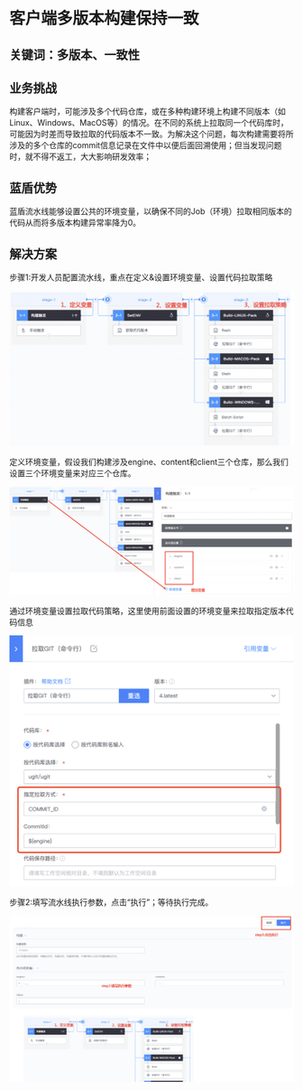 # 客户端多版本构建保持一致

## 关键词：多版本、一致性 <a href="#zhun-bei-shi-xiang" id="zhun-bei-shi-xiang"></a>

## 业务挑战 <a href="#zhun-bei-shi-xiang" id="zhun-bei-shi-xiang"></a>

构建客户端时，可能涉及多个代码仓库，或在多种构建环境上构建不同版本（如Linux、Windows、MacOS等）的情况。在不同的系统上拉取同一个代码库时，可能因为时差而导致拉取的代码版本不一致。为解决这个问题，每次构建需要将所涉及的多个仓库的commit信息记录在文件中以便后面回溯使用；但当发现问题时，就不得不返工，大大影响研发效率；

## 蓝盾优势 <a href="#zhun-bei-shi-xiang" id="zhun-bei-shi-xiang"></a>

蓝盾流水线能够设置公共的环境变量，以确保不同的Job（环境）拉取相同版本的代码从而将多版本构建异常率降为0。

## 解决方案 <a href="#zhun-bei-shi-xiang" id="zhun-bei-shi-xiang"></a>

步骤1:开发人员配置流水线，重点在定义&设置环境变量、设置代码拉取策略

![图1](../../.gitbook/assets/scene-client-multi-Consistent-a.png)

定义环境变量，假设我们构建涉及engine、content和client三个仓库，那么我们设置三个环境变量来对应三个仓库。

![图1](../../.gitbook/assets/scene-client-multi-Consistent-b.png)

通过环境变量设置拉取代码策略，这里使用前面设置的环境变量来拉取指定版本代码信息

![图1](../../.gitbook/assets/scene-client-multi-Consistent-c.png)

步骤2:填写流水线执行参数，点击“执行”；等待执行完成。

![图1](../../.gitbook/assets/scene-client-multi-Consistent-d.png)
